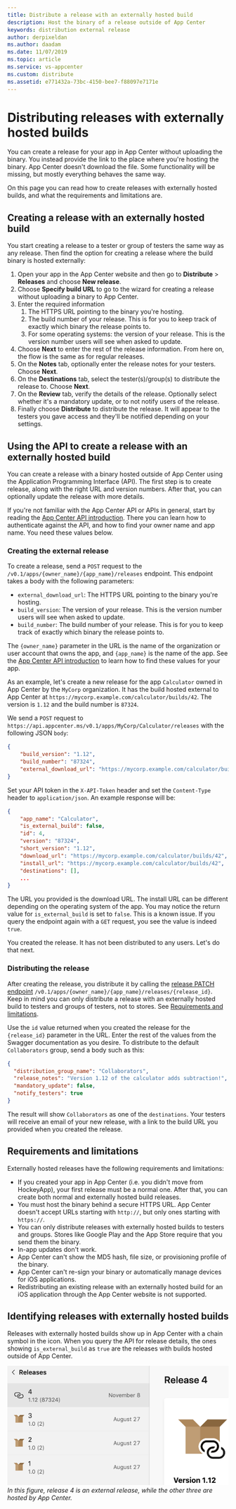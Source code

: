 ```yaml
---
title: Distribute a release with an externally hosted build
description: Host the binary of a release outside of App Center
keywords: distribution external release
author: derpixeldan
ms.author: daadam
ms.date: 11/07/2019
ms.topic: article
ms.service: vs-appcenter
ms.custom: distribute
ms.assetid: e771432a-73bc-4150-bee7-f88097e7171e
---
```


# Distributing releases with externally hosted builds

You can create a release for your app in App Center without uploading the binary. You instead provide the link to the place where you're hosting the binary. App Center doesn't download the file. Some functionality will be missing, but mostly everything behaves the same way.

On this page you can read how to create releases with externally hosted builds, and what the requirements and limitations are.

## Creating a release with an externally hosted build

You start creating a release to a tester or group of testers the same way as any release. Then find the option for creating a release where the build binary is hosted externally:

1. Open your app in the App Center website and then go to **Distribute** > **Releases** and choose **New release**.
2. Choose **Specify build URL** to go to the wizard for creating a release without uploading a binary to App Center.
3. Enter the required information
   1. The HTTPS URL pointing to the binary you're hosting.
   2. The build number of your release. This is for you to keep track of exactly which binary the release points to.
   3. For some operating systems: the version of your release. This is the version number users will see when asked to update.
4. Choose **Next** to enter the rest of the release information. From here on, the flow is the same as for regular releases.
5. On the **Notes** tab, optionally enter the release notes for your testers. Choose **Next**.
6. On the **Destinations** tab, select the tester(s)/group(s) to distribute the release to. Choose **Next**.
7. On the **Review** tab, verify the details of the release. Optionally select whether it's a mandatory update, or to not notify users of the release.
8. Finally choose **Distribute** to distribute the release. It will appear to the testers you gave access and they'll be notified depending on your settings.

## Using the API to create a release with an externally hosted build

You can create a release with a binary hosted outside of App Center using the Application Programming Interface (API). The first step is to create release, along with the right URL and version numbers. After that, you can optionally update the release with more details.

If you're not familiar with the App Center API or APIs in general, start by reading the [App Center API introduction](../api-docs/index.md). There you can learn how to authenticate against the API, and how to find your owner name and app name. You need these values below.

### Creating the external release

To create a release, send a `POST` request to the `/v0.1/apps/{owner_name}/{app_name}/releases` endpoint. This endpoint takes a body with the following parameters:

- `external_download_url`: The HTTPS URL pointing to the binary you're hosting.
- `build_version`: The version of your release. This is the version number users will see when asked to update.
- `build_number`: The build number of your release. This is for you to keep track of exactly which binary the release points to.

The `{owner_name}` parameter in the URL is the name of the organization or user account that owns the app, and `{app_name}` is the name of the app. See the [App Center API introduction](../api-docs/index.md#find-your-app-center-app-name-and-owner-name) to learn how to find these values for your app.

As an example, let's create a new release for the app `Calculator` owned in App Center by the `MyCorp` organization. It has the build hosted external to App Center at `https://mycorp.example.com/calculator/builds/42`. The version is `1.12` and the build number is `87324`.

We send a `POST` request to `https://api.appcenter.ms/v0.1/apps/MyCorp/Calculator/releases` with the following JSON `body`:

``` json
{
    "build_version": "1.12",
    "build_number": "87324",
    "external_download_url": "https://mycorp.example.com/calculator/builds/42"
}
```

Set your API token in the `X-API-Token` header and set the `Content-Type` header to `application/json`. An example response will be:

``` json
{
    "app_name": "Calculator",
    "is_external_build": false,
    "id": 4,
    "version": "87324",
    "short_version": "1.12",
    "download_url": "https://mycorp.example.com/calculator/builds/42",
    "install_url": "https://mycorp.example.com/calculator/builds/42",
    "destinations": [],
    ...
}
```

The URL you provided is the download URL. The install URL can be different depending on the operating system of the app. You may notice the return value for `is_external_build` is set to `false`. This is a known issue. If you query the endpoint again with a `GET` request, you see the value is indeed `true`.

You created the release. It has not been distributed to any users. Let's do that next.

### Distributing the release

After creating the release, you distribute it by calling the [release PATCH endpoint](https://openapi.appcenter.ms/#/distribute/releases_update) `/v0.1/apps/{owner_name}/{app_name}/releases/{release_id}`. Keep in mind you can only distribute a release with an externally hosted build to testers and groups of testers, not to stores. See [Requirements and limitations](#requirements-and-limitations).

Use the `id` value returned when you created the release for the `{release_id}` parameter in the URL. Enter the rest of the values from the Swagger documentation as you desire. To distribute to the default `Collaborators` group, send a body such as this:

``` json
{
  "distribution_group_name": "Collaborators",
  "release_notes": "Version 1.12 of the calculator adds subtraction!",
  "mandatory_update": false,
  "notify_testers": true
}
```

The result will show `Collaborators` as one of the `destinations`. Your testers will receive an email of your new release, with a link to the build URL you provided when you created the release.

## Requirements and limitations

Externally hosted releases have the following requirements and limitations:

- If you created your app in App Center (i.e. you didn't move from HockeyApp), your first release must be a normal one. After that, you can create both normal and externally hosted build releases.
- You must host the binary behind a secure HTTPS URL. App Center doesn't accept URLs starting with `http://`, but only ones starting with `https://`.
- You can only distribute releases with externally hosted builds to testers and groups. Stores like Google Play and the App Store require that you send them the binary.
- In-app updates don't work.
- App Center can't show the MD5 hash, file size, or provisioning profile of the binary.
- App Center can't re-sign your binary or automatically manage devices for iOS applications.
- Redistributing an existing release with an externally hosted build for an iOS application through the App Center website is not supported.

## Identifying releases with externally hosted builds

Releases with externally hosted builds show up in App Center with a chain symbol in the icon. When you query the API for release details, the ones showing `is_external_build` as `true` are the releases with builds hosted outside of App Center.

![The icon of a release with externally hosted build](images/release-externally-hosted-build.png)
*In this figure, release 4 is an external release, while the other three are hosted by App Center.*

